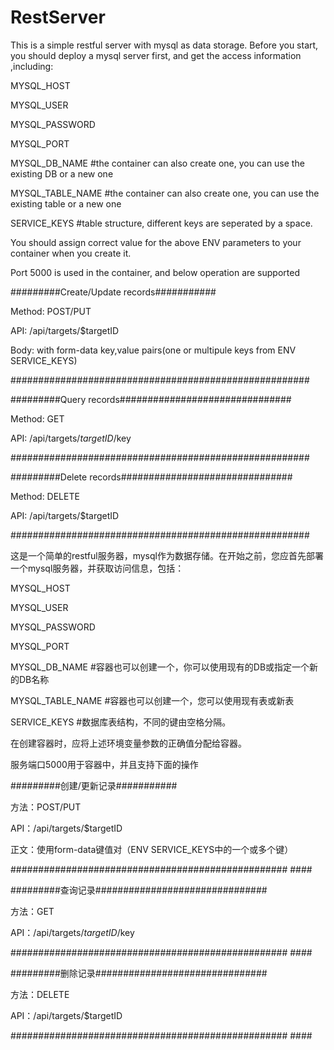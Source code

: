 # RestServer

This is a simple restful server with mysql as data storage.
Before you start, you should deploy a mysql server first, and get the access information ,including:

MYSQL_HOST

MYSQL_USER

MYSQL_PASSWORD

MYSQL_PORT

MYSQL_DB_NAME                            #the container can also create one, you can use the existing DB or a new one

MYSQL_TABLE_NAME                         #the container can also create one, you can use the existing table or a new one

SERVICE_KEYS                             #table structure, different keys are seperated by a space.

You should assign correct value for the above ENV parameters to your container when you create it.

Port 5000 is used in the container, and below operation are supported


#########Create/Update records###########

Method: POST/PUT

API: /api/targets/$targetID

Body: with form-data key,value pairs(one or multipule keys from ENV SERVICE_KEYS)

######################################################

#########Query records###############################

Method: GET

API: /api/targets/$targetID/$key


######################################################



#########Delete records###############################

Method: DELETE

API: /api/targets/$targetID


######################################################





这是一个简单的restful服务器，mysql作为数据存储。在开始之前，您应首先部署一个mysql服务器，并获取访问信息，包括：

MYSQL_HOST

MYSQL_USER

MYSQL_PASSWORD

MYSQL_PORT

MYSQL_DB_NAME                     #容器也可以创建一个，你可以使用现有的DB或指定一个新的DB名称

MYSQL_TABLE_NAME                  #容器也可以创建一个，您可以使用现有表或新表

SERVICE_KEYS                      #数据库表结构，不同的键由空格分隔。


在创建容器时，应将上述环境变量参数的正确值分配给容器。

服务端口5000用于容器中，并且支持下面的操作

#########创建/更新记录###########

方法：POST/PUT

API：/api/targets/$targetID

正文：使用form-data键值对（ENV SERVICE_KEYS中的一个或多个键）

################################################## ####

#########查询记录###############################

方法：GET

API：/api/targets/$targetID/$key

################################################## ####

#########删除记录###############################

方法：DELETE

API：/api/targets/$targetID

################################################## ####
